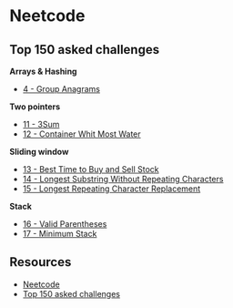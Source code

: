 # Neetcode

## Top 150 asked challenges

**Arrays & Hashing**
- [4 - Group Anagrams](./arrays/group_anagrams.py)

**Two pointers**
- [11 - 3Sum](./two_pointers/three_sum.py)
- [12 - Container Whit Most Water](./two_pointers/container_with_most_water.py)

**Sliding window**
- [13 - Best Time to Buy and Sell Stock](./slinding_window/best_time_to_buy_and_sell_stock.py)
- [14 - Longest Substring Without Repeating Characters](./slinding_window/longest_substring_without_repeating_characters.py)
- [15 - Longest Repeating Character Replacement](./slinding_window/longest_repeating_character_replacement.py)

**Stack**
- [16 - Valid Parentheses](./stack/valid_parentheses.py)
- [17 - Minimum Stack](./stack/minimum_stack.py)

## Resources

- [Neetcode](https://neetcode.io/)
- [Top 150 asked challenges](https://s3.amazonaws.com/kajabi-storefronts-production/file-uploads/sites/2148099411/downloads/142ca1e-c4b2-3b52-c8f3-3e3ba636a48a_Problem_Set_1.pdf)